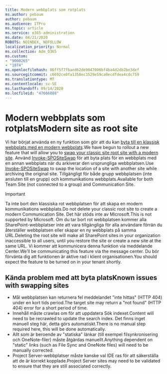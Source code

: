 ```yaml
---
title: Modern webbplats som rotplats
ms.author: pebaum
author: pebaum
ms.audience: ITPro
ms.topic: article
ms.service: o365-administration
ms.date: 04/21/2020
ROBOTS: NOINDEX, NOFOLLOW
localization_priority: Normal
ms.collection: Adm_O365
ms.custom:
- "9000265"
- "1874"
ms.openlocfilehash: 86ff5f7fbaed62de9047006bf4ba4d2db2be3def
ms.sourcegitcommit: c6692ce0fa1358ec3529e59ca0ecdfdea4cdc759
ms.translationtype: MT
ms.contentlocale: sv-SE
ms.lasthandoff: 09/14/2020
ms.locfileid: "47666888"
---
```

# <a name="modern-site-as-root-site"></a><span data-ttu-id="2d8ef-102">Modern webbplats som rotplats</span><span class="sxs-lookup"><span data-stu-id="2d8ef-102">Modern site as root site</span></span>

<span data-ttu-id="2d8ef-103">Vi har börjat använda en ny funktion som gör att du kan [byta till en klassisk webbplats med en modern webbplats](https://docs.microsoft.com/sharepoint/modern-root-site).</span><span class="sxs-lookup"><span data-stu-id="2d8ef-103">We have begun to rollout a new feature that will allow you to [swap your classic site root site with a modern site](https://docs.microsoft.com/sharepoint/modern-root-site).</span></span> <span data-ttu-id="2d8ef-104">Använd [Invoke-SPOSiteSwap](https://docs.microsoft.com/powershell/module/sharepoint-online/invoke-spositeswap?view=sharepoint-ps) för att byta plats för en webbplats med en annan webbplats när du arkiverar den ursprungliga webbplatsen.</span><span class="sxs-lookup"><span data-stu-id="2d8ef-104">Use [Invoke-SPOSiteSwap](https://docs.microsoft.com/powershell/module/sharepoint-online/invoke-spositeswap?view=sharepoint-ps) to swap the location of a site with another site while archiving the original site.</span></span> <span data-ttu-id="2d8ef-105">Tillgängligt för både grupp webbplatsen (inte ansluten till en grupp) och kommunikations webbplats.</span><span class="sxs-lookup"><span data-stu-id="2d8ef-105">Available for both Team Site (not connected to a group) and Communication Site.</span></span>

>[!Important]
> <span data-ttu-id="2d8ef-106">Ta inte bort den klassiska rot webbplatsen för att skapa en modern kommunikations webbplats.</span><span class="sxs-lookup"><span data-stu-id="2d8ef-106">Do not delete your classic root site to create a modern Communication Site.</span></span> <span data-ttu-id="2d8ef-107">Det här stöds inte av Microsoft.</span><span class="sxs-lookup"><span data-stu-id="2d8ef-107">This is not supported by Microsoft.</span></span> <span data-ttu-id="2d8ef-108">Om du tar bort rot webbplatsen kommer alla SharePoint-webbplatser inte att vara tillgängliga för alla användare förrän du återställer webbplatsen eller skapar en ny webbplats på samma URL.</span><span class="sxs-lookup"><span data-stu-id="2d8ef-108">Deleting the root site will make all SharePoint sites in your organization inaccessible to all users, until you restore the site or create a new site at the same URL.</span></span> <span data-ttu-id="2d8ef-109">Vi kommer att kommunicera denna funktion via meddelande Center.</span><span class="sxs-lookup"><span data-stu-id="2d8ef-109">We’ll be communicating this feature via the message center.</span></span> <span data-ttu-id="2d8ef-110">Du bör förvänta dig att funktionen är aktive rad i klient organisationen.</span><span class="sxs-lookup"><span data-stu-id="2d8ef-110">You should expect the feature to be turned on in your tenant shortly.</span></span>

## <a name="known-issues-with-swapping-sites"></a><span data-ttu-id="2d8ef-111">Kända problem med att byta plats</span><span class="sxs-lookup"><span data-stu-id="2d8ef-111">Known issues with swapping sites</span></span>
- <span data-ttu-id="2d8ef-112">Mål webbplatsen kan returnera fel meddelandet "inte hittas" (HTTP 404) under en kort tids period.</span><span class="sxs-lookup"><span data-stu-id="2d8ef-112">The target site may return a "not found" (HTTP 404) error for a short period of time.</span></span>
- <span data-ttu-id="2d8ef-113">Innehåll måste crawlas om för att uppdatera Sök indexet.</span><span class="sxs-lookup"><span data-stu-id="2d8ef-113">Content will need to be recrawled to update the search index.</span></span> <span data-ttu-id="2d8ef-114">Det finns inget manuell steg här, detta görs automatiskt.</span><span class="sxs-lookup"><span data-stu-id="2d8ef-114">There is no manual step required here, this will be done automatically.</span></span>
- <span data-ttu-id="2d8ef-115">Allt som är beroende av "statiska" länkar (till exempel filsynkronisering och OneNote-filer) måste åtgärdas manuellt.</span><span class="sxs-lookup"><span data-stu-id="2d8ef-115">Anything dependent on "static" links (such as File Sync and OneNote files) will need to be manually corrected.</span></span>
- <span data-ttu-id="2d8ef-116">Project Server-webbplatser måste kanske val IDE ras för att säkerställa att de är korrekt kopplade.</span><span class="sxs-lookup"><span data-stu-id="2d8ef-116">Project Server sites may need to be validated to ensure that they are still associated correctly.</span></span> 
